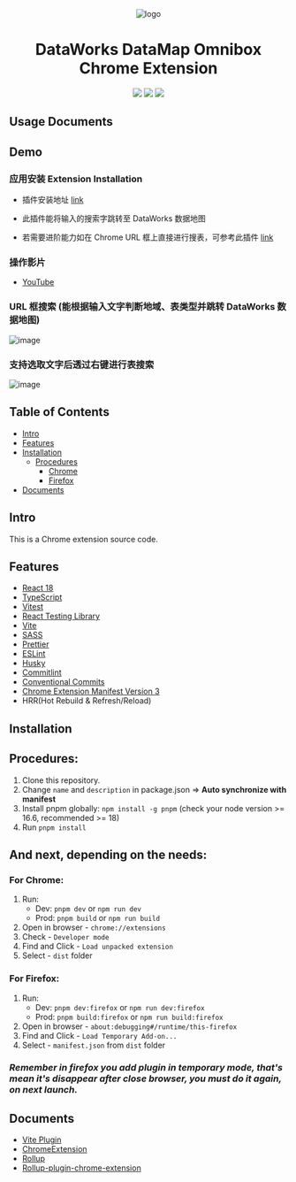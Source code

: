 <div align="center">
<img src="https://img.alicdn.com/imgextra/i3/O1CN01FZeXqK1XjGsLAR6LX_!!6000000002959-2-tps-128-128.png" alt="logo"/>
<h1>DataWorks DataMap Omnibox Chrome Extension</h1>

![](https://img.shields.io/badge/React-61DAFB?style=flat-square&logo=react&logoColor=black)
![](https://img.shields.io/badge/Typescript-3178C6?style=flat-square&logo=typescript&logoColor=white)
![](https://badges.aleen42.com/src/vitejs.svg)

</div>

## Usage Documents

## Demo

### 应用安装 Extension Installation 

- 插件安装地址 [link](https://chromewebstore.google.com/detail/%E9%98%BF%E9%87%8C%E4%BA%91%E6%95%B0%E6%8D%AE%E5%9C%B0%E5%9B%BE%E6%90%9C%E7%B4%A2/jepgnngepfkgbnmiojimhengljiofeee?hl=en)

- 此插件能将输入的搜索字跳转至 DataWorks 数据地图
- 若需要进阶能力如在 Chrome URL 框上直接进行搜表，可参考此插件 [link](https://chromewebstore.google.com/detail/dataworks-%E6%90%9C%E8%A1%A8/pchandealfkoepcpkddkijpfiglgjkgi?hl=en)

### 操作影片
- [YouTube](https://www.youtube.com/watch?v=aNgb5kOtQCA)

### URL 框搜索 (能根据输入文字判断地域、表类型并跳转 DataWorks 数据地图)
![image](https://img.alicdn.com/imgextra/i1/O1CN01EMlqqU1p8mP6NOauT_!!6000000005316-0-tps-516-200.jpg)

### 支持选取文字后透过右键进行表搜索
![image](https://img.alicdn.com/imgextra/i3/O1CN01W9Hzbx1UsTzoeNLbv_!!6000000002573-0-tps-1280-800.jpg)

## Table of Contents

- [Intro](#intro)
- [Features](#features)
- [Installation](#installation)
    - [Procedures](#procedures)
        - [Chrome](#chrome)
        - [Firefox](#firefox)
- [Documents](#documents)

## Intro <a name="intro"></a>

This is a Chrome extension source code.

## Features <a name="features"></a>

- [React 18](https://reactjs.org/)
- [TypeScript](https://www.typescriptlang.org/)
- [Vitest](https://vitest.dev/)
- [React Testing Library](https://testing-library.com/docs/react-testing-library/intro/)
- [Vite](https://vitejs.dev/)
- [SASS](https://sass-lang.com/)
- [Prettier](https://prettier.io/)
- [ESLint](https://eslint.org/)
- [Husky](https://typicode.github.io/husky/getting-started.html#automatic-recommended)
- [Commitlint](https://commitlint.js.org/#/guides-local-setup?id=install-commitlint)
- [Conventional Commits](https://www.conventionalcommits.org/en/v1.0.0/#summary)
- [Chrome Extension Manifest Version 3](https://developer.chrome.com/docs/extensions/mv3/intro/)
- HRR(Hot Rebuild & Refresh/Reload)

## Installation <a name="installation"></a>

## Procedures: <a name="procedures"></a>

1. Clone this repository.
2. Change `name` and `description` in package.json => **Auto synchronize with manifest**
3. Install pnpm globally: `npm install -g pnpm` (check your node version >= 16.6, recommended >= 18)
4. Run `pnpm install`

## And next, depending on the needs:

### For Chrome: <a name="chrome"></a>

1. Run:
    - Dev: `pnpm dev` or `npm run dev`
    - Prod: `pnpm build` or `npm run build`
2. Open in browser - `chrome://extensions`
3. Check - `Developer mode`
4. Find and Click - `Load unpacked extension`
5. Select - `dist` folder

### For Firefox: <a name="firefox"></a>

1. Run:
    - Dev: `pnpm dev:firefox` or `npm run dev:firefox`
    - Prod: `pnpm build:firefox` or `npm run build:firefox`
2. Open in browser - `about:debugging#/runtime/this-firefox`
3. Find and Click - `Load Temporary Add-on...`
4. Select - `manifest.json` from `dist` folder

### <i>Remember in firefox you add plugin in temporary mode, that's mean it's disappear after close browser, you must do it again, on next launch.</i>

## Documents <a name="documents"></a>

- [Vite Plugin](https://vitejs.dev/guide/api-plugin.html)
- [ChromeExtension](https://developer.chrome.com/docs/extensions/mv3/)
- [Rollup](https://rollupjs.org/guide/en/)
- [Rollup-plugin-chrome-extension](https://www.extend-chrome.dev/rollup-plugin)

